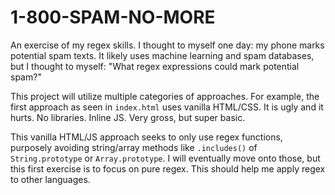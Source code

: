 # 1-800-SPAM-NO-MORE
An exercise of my regex skills. I thought to myself one day: my phone marks potential spam texts. It likely uses machine learning and spam databases, but I thought to myself: "What regex expressions could mark potential spam?"  

This project will utilize multiple categories of approaches. For example, the first approach as seen in `index.html` uses vanilla HTML/CSS. It is ugly and it hurts. No libraries. Inline JS. Very gross, but super basic. 

This vanilla HTML/JS approach seeks to only use regex functions, purposely avoiding string/array methods like `.includes()` of `String.prototype` or `Array.prototype`. I will eventually move onto those, but this first exercise 
is to focus on pure regex. This should help me apply regex to other languages.

